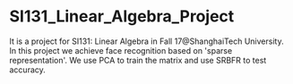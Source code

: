 # SI131_Linear_Algebra_Project
It is a project for SI131: Linear Algebra in Fall 17@ShanghaiTech University. In this project we achieve face recognition based on 'sparse representation'. We use PCA to train the matrix and use SRBFR to test accuracy.
